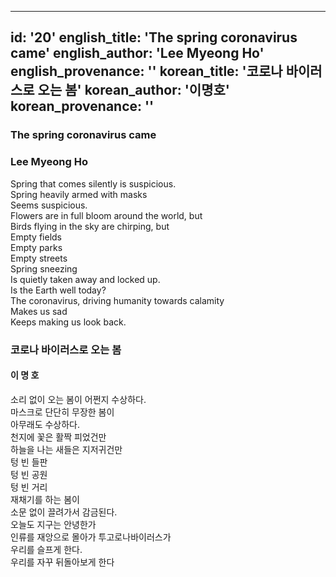 
---
id: '20'
english_title: 'The spring coronavirus came'
english_author: 'Lee Myeong Ho'
english_provenance: ''
korean_title: '코로나 바이러스로 오는 봄'
korean_author: '이명호'
korean_provenance: ''
---

### The spring coronavirus came
### Lee Myeong Ho

Spring that comes silently is suspicious.\
Spring heavily armed with masks\
Seems suspicious.\
Flowers are in full bloom around the world, but\
Birds flying in the sky are chirping, but\
Empty fields\
Empty parks\
Empty streets\
Spring sneezing\
Is quietly taken away and locked up.\
Is the Earth well today?\
The coronavirus, driving humanity towards calamity\
Makes us sad\
Keeps making us look back.

### 코로나 바이러스로 오는 봄
#### 이 명 호

소리 없이 오는 봄이 어쩐지 수상하다.\
마스크로 단단히 무장한 봄이\
아무래도 수상하다.\
천지에 꽃은 활짝 피었건만\
하늘을 나는 새들은 지저귀건만\
텅 빈 들판\
텅 빈 공원\
텅 빈 거리\
재채기를 하는 봄이\
소문 없이 끌려가서 감금된다.\
오늘도 지구는 안녕한가\
인류를 재앙으로 몰아가 투고로나바이러스가\
우리를 슬프게 한다.\
우리를 자꾸 뒤돌아보게 한다
